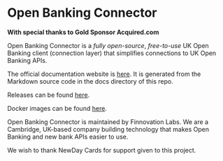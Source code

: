 # Open Banking Connector

__With special thanks to Gold Sponsor Acquired.com__

Open Banking Connector is a *fully open-source*,
*free-to-use* UK Open Banking client (connection layer) that simplifies connections to UK Open Banking APIs.

The official documentation website is [here](https://docs.openbankingconnector.io/). It is generated from the Markdown source code in the docs directory of this repo.

Releases can be found [here](https://github.com/finlabsuk/open-banking-connector/releases).

Docker images can be found [here](https://github.com/finlabsuk/open-banking-connector/pkgs/container/open-banking-connector-web-app).

Open Banking Connector is maintained by Finnovation Labs. We are a Cambridge, UK-based company building technology that
makes Open Banking and new bank APIs easier to use.

We wish to thank NewDay Cards for support given to this project.
